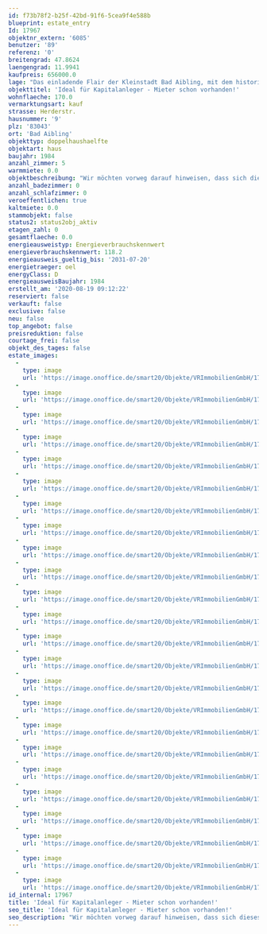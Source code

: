 ```yaml
---
id: f73b78f2-b25f-42bd-91f6-5cea9f4e588b
blueprint: estate_entry
Id: 17967
objektnr_extern: '6085'
benutzer: '89'
referenz: '0'
breitengrad: 47.8624
laengengrad: 11.9941
kaufpreis: 656000.0
lage: "Das einladende Flair der Kleinstadt Bad Aibling, mit dem historischen Kern und seinen Läden, Cafés, Restaurants, Kino, dem bunten kulturellen Angebot etc. bietet alles, was zum täglichen Leben notwendig ist und Freude bereitet.\r\n\r\nFür die Freizeitgestaltung können Therme mit Schwimmbad, Eishalle und das Freibad in Harthausen genutzt werden. Fahrrad- und Fußwege verbinden Bad Aibling in alle Himmelsrichtungen mit anderen Orten in der Umgebung und führen auch innerhalb der Stadt mit kurzen Wegen zum Ziel. Für Sportbegeisterte gibt es zahlreiche Möglichkeiten in der Stadt und der näheren Umgebung. Der wunderschön angelegte Kurpark bietet ebenfalls gute Erholungsmöglichkeiten. \r\n\r\nSämtliche Einkaufsmöglichkeiten, Kindergarten, Grundschule sind ebenso wie das Schulzentrum an der Westendstraße mit Wirtschaftsschule, Realschule, Gymnasium vor Ort. \r\n\r\nDie Autobahn A8 München-Salzburg, Auffahrt Bad Aibling ist in ca. 10 Autominuten erreichbar. Der Bahnhof liegt an der Linie Rosenheim-Holzkirchen - Zu den Hauptverkehrszeiten teils sogar im 30 Minuten-Takt ohne Umstieg nach München Hbf."
objekttitel: 'Ideal für Kapitalanleger - Mieter schon vorhanden!'
wohnflaeche: 170.0
vermarktungsart: kauf
strasse: Herderstr.
hausnummer: '9'
plz: '83043'
ort: 'Bad Aibling'
objekttyp: doppelhaushaelfte
objektart: haus
baujahr: 1984
anzahl_zimmer: 5
warmmiete: 0.0
objektbeschreibung: "Wir möchten vorweg darauf hinweisen, dass sich dieses Angebot ausschließlich an Kapitalanleger richtet.\r\n\r\nDie DHH wurde 1984 in traditioneller Ziegelbauweise (Poroton 36,5 cm) errichtet. \r\nSie präsentiert sich in einem für das Baujahr gepflegten Zustand und wird seit dem Bau von den Eigentümern selbst bewohnt.\r\n\r\nDas Grundstück selbst hat mit seinen ca. 395 m² eine angenehme Größe. Die Doppelhaushälfte mit Ihren rund 170 m² Wohnfläche (Dachgeschoss ausgebaut) und rund 60 m² Nutzfläche ist sehr geräumig und hat eine gute Raumaufteilung die Sie den beigefügten Grundrissen entnehmen können.\r\n\r\nDie Küche mit angrenzenden Essbereich sowie das Wohnzimmer sind im ländlichen Stil mit Holzdecken und Altholzbalken gestaltet. Der große Kachelofen und der Erker im Wohnbereich laden zum gemütlichen Beisammensein ein. Sie können auch direkt vom Wohnbereich die Terrasse mit anschließendem Garten betreten, der eine Süd-Westausrichtung genießt, sprich bis zum Sonnenuntergang zum Verweilen einlädt.\r\nIm OG finden Sie das Elternschlafzimmer und zwei Kinderzimmer sowie ein Badezimmer mit Dusche, Wanne, WC und zwei Waschbecken.\r\n\r\nZwei weitere Wohnräume mit zusätzlicher Dusche und WC, Abstellraum, sowie einer Küchenzeile sind im DG untergebracht. \r\nIm Untergeschoss befinden sind zwei Kellerräume, ein Hobbyraum, ein Wasch- und Trockenraum und die Heizung mit Tankraum für den Öltank. Geheizt wird mit einer Ölheizung aus dem Baujahr 1984. Die Wärmeverteilung erfolgt über Heizkörper. Wir möchten darauf hinweisen, dass - ab Kauf innerhalb von 24 Monaten - die Heizungsanlage durch den Käufer zu erneuern ist - aufgrund der gesetzlichen Vorgaben. \r\n\r\nEine Garage mit Satteldach und Kriechspeicher ergänzt das Angebot.\r\n\r\nDerzeit ist das Objekt von den Eigentümern bewohnt, die als Mieter die nächsten Jahre im Haus bleiben möchten. Kapitalanleger finden hier ein Objekt mit einem großzügigen Garten, vermietet mit einem Mietertrag von netto 1.700,00 € monatlich bzw. 20.400,00 € p. a..\r\n\r\nEine Eigennutzung ist somit kurzfristig nicht möglich und erst nach einseitiger Beendigung des Mietverhältnisses durch die Eigentümer - dann Mieter - möglich (Zeithorizont: ca. 5 bis 10 Jahre).\r\n\r\nRundum ein interessantes Objekt in attraktiver Wohnlage von Bad Aibling für Kapitalanleger."
anzahl_badezimmer: 0
anzahl_schlafzimmer: 0
veroeffentlichen: true
kaltmiete: 0.0
stammobjekt: false
status2: status2obj_aktiv
etagen_zahl: 0
gesamtflaeche: 0.0
energieausweistyp: Energieverbrauchskennwert
energieverbrauchskennwert: 118.2
energieausweis_gueltig_bis: '2031-07-20'
energietraeger: oel
energyClass: D
energieausweisBaujahr: 1984
erstellt_am: '2020-08-19 09:12:22'
reserviert: false
verkauft: false
exclusive: false
neu: false
top_angebot: false
preisreduktion: false
courtage_frei: false
objekt_des_tages: false
estate_images:
  -
    type: image
    url: 'https://image.onoffice.de/smart20/Objekte/VRImmobilienGmbH/17967/1cfe6bfc-1386-40e1-8b7c-f1a1e768664c.jpg'
  -
    type: image
    url: 'https://image.onoffice.de/smart20/Objekte/VRImmobilienGmbH/17967/d88c4539-fd29-4f90-952f-f0df930dcb35.jpg'
  -
    type: image
    url: 'https://image.onoffice.de/smart20/Objekte/VRImmobilienGmbH/17967/dd5b63d2-4e62-4640-a845-abef3bd46d2a.jpg'
  -
    type: image
    url: 'https://image.onoffice.de/smart20/Objekte/VRImmobilienGmbH/17967/bdc86816-27ce-4ad7-865e-e5844766b263.jpg'
  -
    type: image
    url: 'https://image.onoffice.de/smart20/Objekte/VRImmobilienGmbH/17967/db3bdd13-bde2-414f-a34c-e2e4149f4d6b.jpg'
  -
    type: image
    url: 'https://image.onoffice.de/smart20/Objekte/VRImmobilienGmbH/17967/7cca7e77-0fd9-4be4-a5ca-c8bf9c6d9f1f.jpg'
  -
    type: image
    url: 'https://image.onoffice.de/smart20/Objekte/VRImmobilienGmbH/17967/01395a94-5f9f-4950-8d6b-be2b06f4caee.jpg'
  -
    type: image
    url: 'https://image.onoffice.de/smart20/Objekte/VRImmobilienGmbH/17967/1cf5a5d6-8c23-4d3a-a940-703186a8640e.jpg'
  -
    type: image
    url: 'https://image.onoffice.de/smart20/Objekte/VRImmobilienGmbH/17967/e1b40f17-e4a1-4684-8ffd-38e4f4590654.jpg'
  -
    type: image
    url: 'https://image.onoffice.de/smart20/Objekte/VRImmobilienGmbH/17967/6ae3cb56-7bfc-4183-b249-d8108feff945.jpg'
  -
    type: image
    url: 'https://image.onoffice.de/smart20/Objekte/VRImmobilienGmbH/17967/cafe329d-d77c-4eb4-9390-73090f465682.jpg'
  -
    type: image
    url: 'https://image.onoffice.de/smart20/Objekte/VRImmobilienGmbH/17967/65412efe-0e34-4640-9b6b-538a45b2c0b6.jpg'
  -
    type: image
    url: 'https://image.onoffice.de/smart20/Objekte/VRImmobilienGmbH/17967/311bab13-6378-42de-8e3b-79093acdd6cc.jpg'
  -
    type: image
    url: 'https://image.onoffice.de/smart20/Objekte/VRImmobilienGmbH/17967/28fab702-3e3b-4d0f-8a7e-d95cc4c6ecbc.jpg'
  -
    type: image
    url: 'https://image.onoffice.de/smart20/Objekte/VRImmobilienGmbH/17967/934f35e8-27d6-40b9-966f-c6d9433d66fc.jpg'
  -
    type: image
    url: 'https://image.onoffice.de/smart20/Objekte/VRImmobilienGmbH/17967/eb013837-1aa1-4b7f-87d2-82d2deb62bfc.jpg'
  -
    type: image
    url: 'https://image.onoffice.de/smart20/Objekte/VRImmobilienGmbH/17967/bc2353b3-4d9d-43fc-b93b-a081e2340bad.jpg'
  -
    type: image
    url: 'https://image.onoffice.de/smart20/Objekte/VRImmobilienGmbH/17967/e910aafa-ce0d-4ff6-be22-d9cd0302e5a5.jpg'
  -
    type: image
    url: 'https://image.onoffice.de/smart20/Objekte/VRImmobilienGmbH/17967/99568104-f625-4386-9663-36082fc0a58c.jpg'
  -
    type: image
    url: 'https://image.onoffice.de/smart20/Objekte/VRImmobilienGmbH/17967/d261f0c4-a61b-4bfa-9c63-c75e19173898.jpg'
  -
    type: image
    url: 'https://image.onoffice.de/smart20/Objekte/VRImmobilienGmbH/17967/744e6da2-af40-4712-b3d2-72db6d1030f5.jpg'
  -
    type: image
    url: 'https://image.onoffice.de/smart20/Objekte/VRImmobilienGmbH/17967/ca0d1be0-f162-43f4-8a02-71b7414e069f.jpg'
  -
    type: image
    url: 'https://image.onoffice.de/smart20/Objekte/VRImmobilienGmbH/17967/3ab6bff9-5eed-4b93-aa4f-7e7aa75b21c9.jpg'
  -
    type: image
    url: 'https://image.onoffice.de/smart20/Objekte/VRImmobilienGmbH/17967/d39ad943-352c-4155-adca-4957270b7e31.jpg'
id_internal: 17967
title: 'Ideal für Kapitalanleger - Mieter schon vorhanden!'
seo_title: 'Ideal für Kapitalanleger - Mieter schon vorhanden!'
seo_description: "Wir möchten vorweg darauf hinweisen, dass sich dieses Angebot ausschließlich an Kapitalanleger richtet.\r\n\r\nDie DHH wurde 1984 in traditioneller Ziegelbauweise"
---
```

